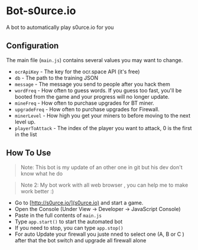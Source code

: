 # Bot-s0urce.io
A bot to automatically play s0urce.io for you

## Configuration

The main file (`main.js`) contains several values you may want to change.

* `ocrApiKey` - The key for the ocr.space API (it's free)
* `db` - The path to the training JSON
* `message` - The message you send to people after you hack them
* `wordFreq` - How often to guess words.  If you guess too fast, you'll be booted from the game and your progress will no longer update.
* `mineFreq` - How often to purchase upgrades for BT miner.
* `upgradeFreq` - How often to purchase upgrades for Firewall.
* `minerLevel` - How high you get your miners to before moving to the next level up.
* `playerToAttack` - The index of the player you want to attack, 0 is the first in the list

## How To Use

> Note: This bot is my update of an other one in git but his dev don't know what he do

> Note 2: My bot work with all web browser , you can help me to make work better :)

* Go to [http://s0urce.io/](s0urce.io) and start a game.
* Open the Console (Under View -> Developer -> JavaScript Console)
* Paste in the full contents of `main.js`
* Type `app.start()` to start the automated bot
* If you need to stop, you can type `app.stop()`
* For auto Update your firewall you juste nned to select one (A, B or C ) after that the bot switch and upgrade all firewall alone
